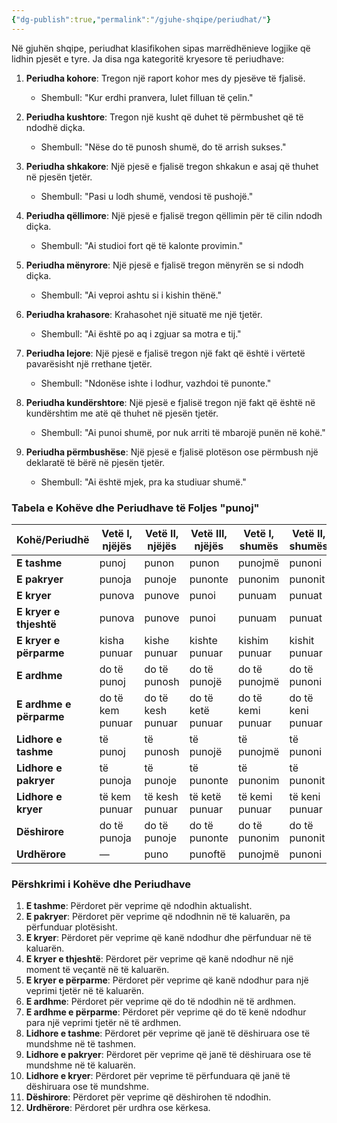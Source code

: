 ```yaml
---
{"dg-publish":true,"permalink":"/gjuhe-shqipe/periudhat/"}
---
```



Në gjuhën shqipe, periudhat klasifikohen sipas marrëdhënieve logjike që lidhin pjesët e tyre. Ja disa nga kategoritë kryesore të periudhave:

1. **Periudha kohore**: Tregon një raport kohor mes dy pjesëve të fjalisë.
   - Shembull: "Kur erdhi pranvera, lulet filluan të çelin."

2. **Periudha kushtore**: Tregon një kusht që duhet të përmbushet që të ndodhë diçka.
   - Shembull: "Nëse do të punosh shumë, do të arrish sukses."

3. **Periudha shkakore**: Një pjesë e fjalisë tregon shkakun e asaj që thuhet në pjesën tjetër.
   - Shembull: "Pasi u lodh shumë, vendosi të pushojë."

4. **Periudha qëllimore**: Një pjesë e fjalisë tregon qëllimin për të cilin ndodh diçka.
   - Shembull: "Ai studioi fort që të kalonte provimin."

5. **Periudha mënyrore**: Një pjesë e fjalisë tregon mënyrën se si ndodh diçka.
   - Shembull: "Ai veproi ashtu si i kishin thënë."

6. **Periudha krahasore**: Krahasohet një situatë me një tjetër.
   - Shembull: "Ai është po aq i zgjuar sa motra e tij."

7. **Periudha lejore**: Një pjesë e fjalisë tregon një fakt që është i vërtetë pavarësisht një rrethane tjetër.
   - Shembull: "Ndonëse ishte i lodhur, vazhdoi të punonte."

8. **Periudha kundërshtore**: Një pjesë e fjalisë tregon një fakt që është në kundërshtim me atë që thuhet në pjesën tjetër.
   - Shembull: "Ai punoi shumë, por nuk arriti të mbarojë punën në kohë."

9. **Periudha përmbushëse**: Një pjesë e fjalisë plotëson ose përmbush një deklaratë të bërë në pjesën tjetër.
   - Shembull: "Ai është mjek, pra ka studiuar shumë."

### Tabela e Kohëve dhe Periudhave të Foljes "punoj"

| **Kohë/Periudhë**          | **Vetë I, njëjës** | **Vetë II, njëjës** | **Vetë III, njëjës** | **Vetë I, shumës** | **Vetë II, shumës** | **Vetë III, shumës** |
|----------------------------|--------------------|---------------------|----------------------|--------------------|---------------------|----------------------|
| **E tashme**               | punoj              | punon               | punon                | punojmë            | punoni              | punojnë              |
| **E pakryer**              | punoja             | punoje              | punonte              | punonim            | punonit             | punonin              |
| **E kryer**                | punova             | punove              | punoi                | punuam             | punuat              | punuan               |
| **E kryer e thjeshtë**     | punova             | punove              | punoi                | punuam             | punuat              | punuan               |
| **E kryer e përparme**     | kisha punuar       | kishe punuar        | kishte punuar        | kishim punuar      | kishit punuar       | kishin punuar        |
| **E ardhme**               | do të punoj        | do të punosh        | do të punojë         | do të punojmë      | do të punoni        | do të punojnë        |
| **E ardhme e përparme**    | do të kem punuar   | do të kesh punuar   | do të ketë punuar    | do të kemi punuar  | do të keni punuar   | do të kenë punuar    |
| **Lidhore e tashme**       | të punoj           | të punosh           | të punojë            | të punojmë         | të punoni           | të punojnë           |
| **Lidhore e pakryer**      | të punoja          | të punoje           | të punonte           | të punonim         | të punonit          | të punonin           |
| **Lidhore e kryer**        | të kem punuar      | të kesh punuar      | të ketë punuar       | të kemi punuar     | të keni punuar      | të kenë punuar       |
| **Dëshirore**              | do të punoja       | do të punoje        | do të punonte        | do të punonim      | do të punonit       | do të punonin        |
| **Urdhërore**              | —                  | puno                | punoftë              | punojmë            | punoni              | punofshin            |

### Përshkrimi i Kohëve dhe Periudhave

1. **E tashme**: Përdoret për veprime që ndodhin aktualisht.
2. **E pakryer**: Përdoret për veprime që ndodhnin në të kaluarën, pa përfunduar plotësisht.
3. **E kryer**: Përdoret për veprime që kanë ndodhur dhe përfunduar në të kaluarën.
4. **E kryer e thjeshtë**: Përdoret për veprime që kanë ndodhur në një moment të veçantë në të kaluarën.
5. **E kryer e përparme**: Përdoret për veprime që kanë ndodhur para një veprimi tjetër në të kaluarën.
6. **E ardhme**: Përdoret për veprime që do të ndodhin në të ardhmen.
7. **E ardhme e përparme**: Përdoret për veprime që do të kenë ndodhur para një veprimi tjetër në të ardhmen.
8. **Lidhore e tashme**: Përdoret për veprime që janë të dëshiruara ose të mundshme në të tashmen.
9. **Lidhore e pakryer**: Përdoret për veprime që janë të dëshiruara ose të mundshme në të kaluarën.
10. **Lidhore e kryer**: Përdoret për veprime të përfunduara që janë të dëshiruara ose të mundshme.
11. **Dëshirore**: Përdoret për veprime që dëshirohen të ndodhin.
12. **Urdhërore**: Përdoret për urdhra ose kërkesa.
